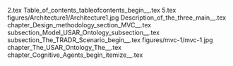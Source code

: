 2.tex
Table_of_contents_tableofcontents_begin__.tex
5.tex
figures/Architecture1/Architecture1.jpg
Description_of_the_three_main__.tex
chapter_Design_methodology_section_MVC__.tex
subsection_Model_USAR_Ontology_subsection__.tex
subsection_The_TRADR_Scenario_begin__.tex
figures/mvc-1/mvc-1.jpg
chapter_The_USAR_Ontology_The__.tex
chapter_Cognitive_Agents_begin_itemize__.tex